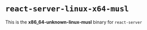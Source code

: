 # `react-server-linux-x64-musl`

This is the **x86_64-unknown-linux-musl** binary for `react-server`
